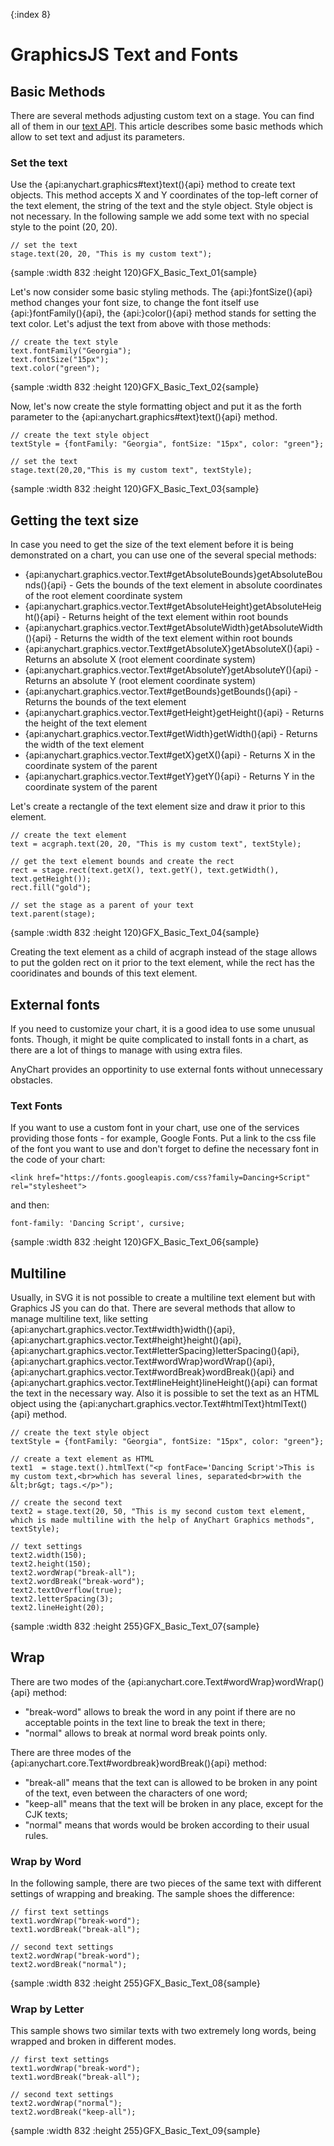 {:index 8}
# GraphicsJS Text and Fonts

## Basic Methods
 
There are several methods adjusting custom text on a stage. You can find all of them in our <a href="https://api.anychart.com/{{branch-name}}/anychart.graphics.vector.Text">text API</a>. This article describes some basic methods which allow to set text and adjust its parameters.

### Set the text

Use the {api:anychart.graphics#text}text(){api} method to create text objects. This method accepts X and Y coordinates of the top-left corner of the text element, the string of the text and the style object. Style object is not necessary. In the following sample we add some text with no special style to the point (20, 20).

```
// set the text
stage.text(20, 20, "This is my custom text");
```

{sample :width 832 :height 120}GFX\_Basic\_Text\_01{sample}

Let's now consider some basic styling methods. The {api:}fontSize(){api} method changes your font size, to change the font itself use {api:}fontFamily(){api}, the {api:}color(){api} method stands for setting the text color. Let's adjust the text from above with those methods:

```
// create the text style 
text.fontFamily("Georgia");
text.fontSize("15px");
text.color("green");
```
{sample :width 832 :height 120}GFX\_Basic\_Text\_02{sample}

Now, let's now create the style formatting object and put it as the forth parameter to the {api:anychart.graphics#text}text(){api} method.

```
// create the text style object
textStyle = {fontFamily: "Georgia", fontSize: "15px", color: "green"};

// set the text
stage.text(20,20,"This is my custom text", textStyle);
```

{sample :width 832 :height 120}GFX\_Basic\_Text\_03{sample}


## Getting the text size

In case you need to get the size of the text element before it is being demonstrated on a chart, you can use one of the several special methods: 
 - {api:anychart.graphics.vector.Text#getAbsoluteBounds}getAbsoluteBounds(){api} - Gets the bounds of the text element in absolute coordinates of the root element coordinate system
 - {api:anychart.graphics.vector.Text#getAbsoluteHeight}getAbsoluteHeight(){api} - Returns height of the text element within root bounds
 - {api:anychart.graphics.vector.Text#getAbsoluteWidth}getAbsoluteWidth(){api} - Returns the width of the text element within root bounds
 - {api:anychart.graphics.vector.Text#getAbsoluteX}getAbsoluteX(){api} - Returns an absolute X (root element coordinate system)
 - {api:anychart.graphics.vector.Text#getAbsoluteY}getAbsoluteY(){api} - Returns an absolute Y (root element coordinate system)
 - {api:anychart.graphics.vector.Text#getBounds}getBounds(){api} -	Returns the bounds of the text element
 - {api:anychart.graphics.vector.Text#getHeight}getHeight(){api} - Returns the height of the text element
 - {api:anychart.graphics.vector.Text#getWidth}getWidth(){api} - Returns the width of the text element
 - {api:anychart.graphics.vector.Text#getX}getX(){api} - Returns X in the coordinate system of the parent
 - {api:anychart.graphics.vector.Text#getY}getY(){api} - Returns Y in the coordinate system of the parent

Let's create a rectangle of the text element size and draw it prior to this element.

```
// create the text element
text = acgraph.text(20, 20, "This is my custom text", textStyle);

// get the text element bounds and create the rect
rect = stage.rect(text.getX(), text.getY(), text.getWidth(), text.getHeight());
rect.fill("gold");

// set the stage as a parent of your text
text.parent(stage);
```

{sample :width 832 :height 120}GFX\_Basic\_Text\_04{sample}

Creating the text element as a child of acgraph instead of the stage allows to put the golden rect on it prior to the text element, while the rect has the cooridinates and bounds of this text element.

## External fonts

If you need to customize your chart, it is a good idea to use some unusual fonts. Though, it might be quite complicated to install fonts in a chart, as there are a lot of things to manage with using extra files. 

AnyChart provides an opportinity to use external fonts without unnecessary obstacles.

### Text Fonts

If you want to use a custom font in your chart, use one of the services providing those fonts - for example, Google Fonts. Put a link to the css file of the font you want to use and don't forget to define the necessary font in the code of your chart:

```
<link href="https://fonts.googleapis.com/css?family=Dancing+Script" rel="stylesheet"> 
```

and then:

```
font-family: 'Dancing Script', cursive;
```

{sample :width 832 :height 120}GFX\_Basic\_Text\_06{sample}

## Multiline

Usually, in SVG it is not possible to create a multiline text element but with Graphics JS you can do that. There are several methods that allow to manage multiline text, like setting {api:anychart.graphics.vector.Text#width}width(){api}, {api:anychart.graphics.vector.Text#height}height(){api}, {api:anychart.graphics.vector.Text#letterSpacing}letterSpacing(){api}, {api:anychart.graphics.vector.Text#wordWrap}wordWrap(){api}, {api:anychart.graphics.vector.Text#wordBreak}wordBreak(){api} and {api:anychart.graphics.vector.Text#lineHeight}lineHeight(){api} can format the text in the necessary way. Also it is possible to set the text as an HTML object using the {api:anychart.graphics.vector.Text#htmlText}htmlText(){api} method.

```
// create the text style object
textStyle = {fontFamily: "Georgia", fontSize: "15px", color: "green"};

// create a text element as HTML
text1  = stage.text().htmlText("<p fontFace='Dancing Script'>This is my custom text,<br>which has several lines, separated<br>with the &lt;br&gt; tags.</p>");

// create the second text 
text2 = stage.text(20, 50, "This is my second custom text element, which is made multiline with the help of AnyChart Graphics methods", textStyle);

// text settings
text2.width(150);
text2.height(150);
text2.wordWrap("break-all");
text2.wordBreak("break-word");
text2.textOverflow(true);
text2.letterSpacing(3);
text2.lineHeight(20);
```

{sample :width 832 :height 255}GFX\_Basic\_Text\_07{sample}

## Wrap

There are two modes of the {api:anychart.core.Text#wordWrap}wordWrap(){api} method: 
- "break-word" allows to break the word in any point if there are no acceptable points in the text line to break the text in there;
- "normal" allows to break at normal word break points only. 

There are three modes of the {api:anychart.core.Text#wordbreak}wordBreak(){api} method:
- "break-all" means that the text can is allowed to be broken in any point of the text, even between the characters of one word;
- "keep-all" means that the text will be broken in any place, except for the CJK texts;
- "normal" means that words would be broken according to their usual rules.

### Wrap by Word

In the following sample, there are two pieces of the same text with different settings of wrapping and breaking. The sample shoes the difference:

```
// first text settings
text1.wordWrap("break-word");
text1.wordBreak("break-all");

// second text settings
text2.wordWrap("break-word");
text2.wordBreak("normal");
```

{sample :width 832 :height 255}GFX\_Basic\_Text\_08{sample}

### Wrap by Letter

This sample shows two similar texts with two extremely long words, being wrapped and broken in different modes. 

```
// first text settings
text1.wordWrap("break-word");
text1.wordBreak("break-all");

// second text settings
text2.wordWrap("normal");
text2.wordBreak("keep-all");
```

{sample :width 832 :height 255}GFX\_Basic\_Text\_09{sample}